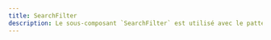 ```yaml
---
title: SearchFilter
description: Le sous-composant `SearchFilter` est utilisé avec le pattern `NewFilter` pour permettre à l’utilisateur de filtrer des données.
---
```


<doc-tabs>

<doc-tab-item label="Utilisation">

<doc-example file="search-filter/usage"></doc-example>

</doc-tab-item>

<doc-tab-item label="API">
<doc-api name="search-filter"></doc-api>
</doc-tab-item>

</doc-tabs>
